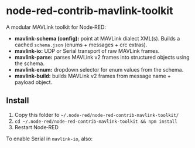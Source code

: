 # node-red-contrib-mavlink-toolkit

A modular MAVLink toolkit for Node‑RED:

- **mavlink-schema (config):** point at MAVLink dialect XML(s). Builds a cached `schema.json` (enums + messages + crc extras).
- **mavlink-io:** UDP or Serial transport of raw MAVLink frames.
- **mavlink-parse:** parses MAVLink v2 frames into structured objects using the schema.
- **mavlink-enum:** dropdown selector for enum values from the schema.
- **mavlink-build:** builds MAVLink v2 frames from message name + payload object.

## Install
1. Copy this folder to `~/.node-red/node-red-contrib-mavlink-toolkit/`
2. `cd ~/.node-red/node-red-contrib-mavlink-toolkit && npm install`
3. Restart Node‑RED

To enable Serial in `mavlink-io`, also:

